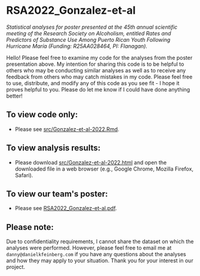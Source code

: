# RSA2022_Gonzalez-et-al

*Statistical analyses for poster presented at the 45th annual scientific meeting of the Research Society on Alcoholism, entitled Rates and Predictors of Substance Use Among Puerto Rican Youth Following Hurricane María (Funding: R25AA028464, PI: Flanagan).*

Hello! Please feel free to examine my code for the analyses from the poster presentation above. My intention for sharing this code is to be helpful to others who may be conducting similar analyses as well as to receive any feedback from others who may catch mistakes in my code. Please feel free to use, distribute, and modify any of this code as you see fit - I hope it proves helpful to you. Please do let me know if I could have done anything better!

## To view code only:

-   Please see [src/Gonzalez-et-al-2022.Rmd](https://github.com/danielkfeinberg/RSA2022_Gonzalez-et-al/blob/main/src/Gonzalez-et-al-2022.Rmd).

## To view analysis results:

-   Please download [src/Gonzalez-et-al-2022.html](https://github.com/danielkfeinberg/RSA2022_Gonzalez-et-al/blob/main/src/Gonzalez-et-al-2022.html) and open the downloaded file in a web browser (e.g., Google Chrome, Mozilla Firefox, Safari).

## To view our team's poster:

-   Please see [RSA2022_Gonzalez-et-al.pdf](https://github.com/danielkfeinberg/RSA2022_Gonzalez-et-al/blob/main/RSA2022-Poster_Gonzalez-et-al.pdf).

## Please note:

Due to confidentiality requirements, I cannot share the dataset on which the analyses were performed. However, please feel free to email me at `danny@danielkfeinberg.com` if you have any questions about the analyses and how they may apply to your situation. Thank you for your interest in our project.
